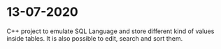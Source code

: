 # 13-07-2020
C++ project to emulate SQL Language and store different kind of values inside tables. It is also possible to edit, search and sort them.
